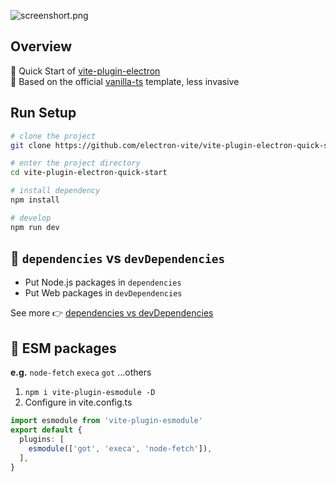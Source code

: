 ![screenshort.png](https://github.com/electron-vite/vite-plugin-electron-quick-start/blob/main/public/screenshort.png?raw=true)

## Overview

🚀 Quick Start of [vite-plugin-electron](https://github.com/electron-vite/vite-plugin-electron)  
🎯 Based on the official [vanilla-ts](https://github.com/vitejs/vite/tree/main/packages/create-vite/template-vanilla-ts) template, less invasive  

## Run Setup

```sh
# clone the project
git clone https://github.com/electron-vite/vite-plugin-electron-quick-start.git

# enter the project directory
cd vite-plugin-electron-quick-start

# install dependency
npm install

# develop
npm run dev
```

## 🚨 `dependencies` vs `devDependencies`

- Put Node.js packages in `dependencies`
- Put Web packages in `devDependencies`

See more 👉 [dependencies vs devDependencies](https://github.com/electron-vite/vite-plugin-electron-renderer#dependencies-vs-devdependencies)

## 🚨 ESM packages

**e.g.** `node-fetch` `execa` `got` ...others

1. `npm i vite-plugin-esmodule -D`
2. Configure in vite.config.ts

```ts
import esmodule from 'vite-plugin-esmodule'
export default {
  plugins: [
    esmodule(['got', 'execa', 'node-fetch']),
  ],
}
```
